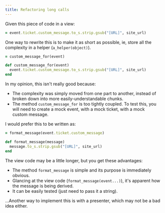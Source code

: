 ```yaml
---
title: Refactoring long calls
---
```


Given this piece of code in a view:

```ruby
= event.ticket.custom_message.to_s.strip.gsub("[URL]", site_url)
```

One way to rewrite this is to make it as short as possible, ie, store all the complexity in a helper (`a_helper(object)`).

```ruby
= custom_message_for(event)

def custom_message_for(event)
  event.ticket.custom_message.to_s.strip.gsub("[URL]", site_url)
end
```

In my opinion, this isn't really good because:

 * The complexity was simply moved from one part to another, instead of broken down into more easily-understandable chunks.
 * The method `custom_message_for` is too tightly coupled. To test this, you will need to create a mock event, with a mock ticket, with a mock custom message.

I would prefer this to be written as:

```ruby
= format_message(event.ticket.custom_message)

def format_message(message)
  message.to_s.strip.gsub("[URL]", site_url)
end
```

The view code may be a little longer, but you get these advantages:

 * The method `format_message` is simple and its purpose is immediately obvious.
 * Glancing at the view code (`format_message(event...)`), it's apparent how the message is being derived.
 * It can be easily tested (just need to pass it a string).

...Another way to implement this is with a presenter, which may not be a bad idea either.
